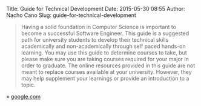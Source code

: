 Title: Guide for Technical Development
Date: 2015-05-30 08:55
Author: Nacho Cano
Slug: guide-for-technical-development

> Having a solid foundation in Computer Science is important to become a
> successful Software Engineer. This guide is a suggested path for
> university students to develop their technical skills academically and
> non-academically through self paced hands-on learning. You may use
> this guide to determine courses to take, but please make sure you are
> taking courses required for your major in order to graduate. The
> online resources provided in this guide are not meant to replace
> courses available at your university. However, they may help
> supplement your learnings or provide an introduction to a topic.

» [google.com][]

  [google.com]: https://www.google.com/about/careers/students/guide-to-technical-development.html
    "Guide for Technical Development"
